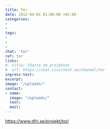 ```yaml
---
title: Tor
date: 2012-04-01 01:00:00 +02:00
categories:
-
-
tags:
-
-
-
chat: 'tor'
ref: tor
links:
#- title: Chatta om projektet
#  url: https://chat.civictech.se/channel/tor
ingress-text:
excerpt:
image: "/uploads/"
contact:
- name:
  image: "/uploads/"
  text:
  mail:
---
```


https://www.dfri.se/projekt/tor/
